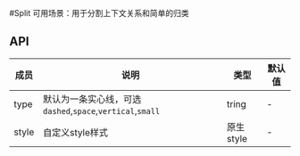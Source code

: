 #Split
可用场景：用于分割上下文关系和简单的归类
## API

成员 | 说明 | 类型 | 默认值
---|---|---|---
type|默认为一条实心线，可选`dashed`,`space`,`vertical`,`small`|tring|-
style|自定义style样式|原生style|-